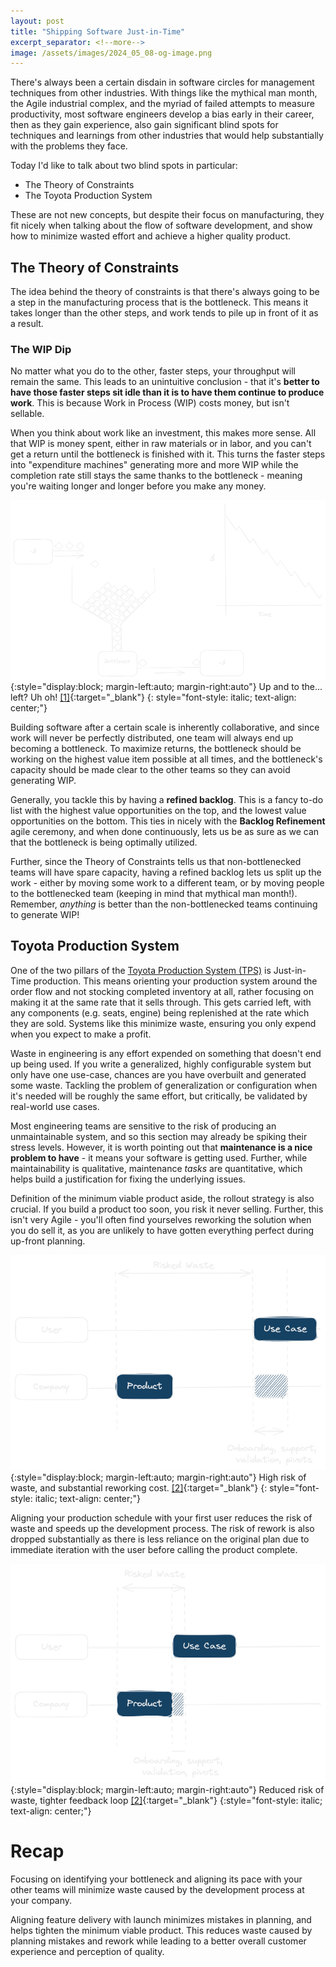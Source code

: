 ```yaml
---
layout: post
title: "Shipping Software Just-in-Time"
excerpt_separator: <!--more-->
image: /assets/images/2024_05_08-og-image.png
---
```

There's always been a certain disdain in software circles for management techniques from other industries. With things like the mythical man month, the Agile industrial complex, and the myriad of failed attempts to measure productivity, most software engineers develop a bias early in their career, then as they gain experience, also gain significant blind spots for techniques and learnings from other industries that would help substantially with the problems they face.

<!--more-->

Today I'd like to talk about two blind spots in particular:
- The Theory of Constraints
- The Toyota Production System

These are not new concepts, but despite their focus on manufacturing, they fit nicely when talking about the flow of software development, and show how to minimize wasted effort and achieve a higher quality product.

## The Theory of Constraints

The idea behind the theory of constraints is that there's always going to be a step in the manufacturing process that is the bottleneck. This means it takes longer than the other steps, and work tends to pile up in front of it as a result.

### The WIP Dip

No matter what you do to the other, faster steps, your throughput will remain the same. This leads to an unintuitive conclusion - that it's **better to have those faster steps sit idle than it is to have them continue to produce work**. This is because Work in Process (WIP) costs money, but isn't sellable.

When you think about work like an investment, this makes more sense. All that WIP is money spent, either in raw materials or in labor, and you can't get a return until the bottleneck is finished with it. This turns the faster steps into "expenditure machines" generating more and more WIP while the completion rate still stays the same thanks to the bottleneck - meaning you're waiting longer and longer before you make any money.


![Visualization of WIP](/assets/images/2024_05_08-wip.png){:style="display:block; margin-left:auto; margin-right:auto"}
Up and to the... left? Uh oh! [[1]](https://excalidraw.com/#json=QCcQVsQqpSOn0ZstXACjE,DA2NHgbCoZy_nfA0_kjSKQ){:target="_blank"}
{: style="font-style: italic; text-align: center;"}

Building software after a certain scale is inherently collaborative, and since work will never be perfectly distributed, one team will always end up becoming a bottleneck. To maximize returns, the bottleneck should be working on the highest value item possible at all times, and the bottleneck's capacity should be made clear to the other teams so they can avoid generating WIP.

Generally, you tackle this by having a **refined backlog**. This is a fancy to-do list with the highest value opportunities on the top, and the lowest value opportunities on the bottom. This ties in nicely with the **Backlog Refinement** agile ceremony, and when done continuously, lets us be as sure as we can that the bottleneck is being optimally utilized.

Further, since the Theory of Constraints tells us that non-bottlenecked teams will have spare capacity, having a refined backlog lets us split up the work - either by moving some work to a different team, or by moving people to the bottlenecked team (keeping in mind that mythical man month!). Remember, *anything* is better than the non-bottlenecked teams continuing to generate WIP!

## Toyota Production System

One of the two pillars of the [Toyota Production System (TPS)](https://global.toyota/en/company/vision-and-philosophy/production-system/) is Just-in-Time production. This means orienting your production system around the order flow and not stocking completed inventory at all, rather focusing on making it at the same rate that it sells through. This gets carried left, with any components (e.g. seats, engine) being replenished at the rate which they are sold. Systems like this minimize waste, ensuring you only expend when you expect to make a profit.

Waste in engineering is any effort expended on something that doesn't end up being used. If you write a generalized, highly configurable system but only have one use-case, chances are you have overbuilt and generated some waste. Tackling the problem of generalization or configuration when it's needed will be roughly the same effort, but critically, be validated by real-world use cases.

Most engineering teams are sensitive to the risk of producing an unmaintainable system, and so this section may already be spiking their stress levels. However, it is worth pointing out that **maintenance is a nice problem to have** - it means your software is getting used. Further, while maintainability is qualitative, maintenance *tasks* are quantitative, which helps build a justification for fixing the underlying issues.

Definition of the minimum viable product aside, the rollout strategy is also crucial. If you build a product too soon, you risk it never selling. Further, this isn't very Agile - you'll often find yourselves reworking the solution when you do sell it, as you are unlikely to have gotten everything perfect during up-front planning.

![Visualization of building the product before selling it](/assets/images/2024_05_08-jit-1.png){:style="display:block; margin-left:auto; margin-right:auto"}
High risk of waste, and substantial reworking cost. [[2]](https://excalidraw.com/#json=GQ7KH1gFP1mI8Lh_SsYV_,r-7Eh1gO9QzdvBRvpWqhRw){:target="_blank"}
{: style="font-style: italic; text-align: center;"}

Aligning your production schedule with your first user reduces the risk of waste and speeds up the development process. The risk of rework is also dropped substantially as there is less reliance on the original plan due to immediate iteration with the user before calling the product complete.


![Visualization of building the product while selling it](/assets/images/2024_05_08-jit-2.png){:style="display:block; margin-left:auto; margin-right:auto"}
Reduced risk of waste, tighter feedback loop
[[2]](https://excalidraw.com/#json=GQ7KH1gFP1mI8Lh_SsYV_,r-7Eh1gO9QzdvBRvpWqhRw){:target="_blank"}
{:style="font-style: italic; text-align: center;"}

# Recap

Focusing on identifying your bottleneck and aligning its pace with your other teams will minimize waste caused by the development process at your company.

Aligning feature delivery with launch minimizes mistakes in planning, and helps tighten the minimum viable product. This reduces waste caused by planning mistakes and rework while leading to a better overall customer experience and perception of quality.

